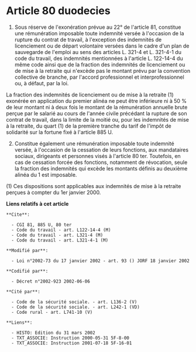# Article 80 duodecies

1. Sous réserve de l'exonération prévue au 22° de l'article 81, constitue une rémunération imposable toute indemnité versée à
l'occasion de la rupture du contrat de travail, à l'exception des indemnités de licenciement ou de départ volontaire versées
dans le cadre d'un plan de sauvegarde de l'emploi au sens des articles L. 321-4 et L. 321-4-1 du code du travail, des
indemnités mentionnées à l'article L. 122-14-4 du même code ainsi que de la fraction des indemnités de licenciement ou de
mise à la retraite qui n'excède pas le montant prévu par la convention collective de branche, par l'accord professionnel et
interprofessionnel ou, à défaut, par la loi.

La fraction des indemnités de licenciement ou de mise à la retraite (1) exonérée en application du premier alinéa ne peut
être inférieure ni à 50 % de leur montant ni à deux fois le montant de la rémunération annuelle brute perçue par le salarié
au cours de l'année civile précédant la rupture de son contrat de travail, dans la limite de la moitié ou, pour les
indemnités de mise à la retraite, du quart (1) de la première tranche du tarif de l'impôt de solidarité sur la fortune fixé à
l'article 885 U.

2. Constitue également une rémunération imposable toute indemnité versée, à l'occasion de la cessation de leurs fonctions,
aux mandataires sociaux, dirigeants et personnes visés à l'article 80 ter. Toutefois, en cas de cessation forcée des
fonctions, notamment de révocation, seule la fraction des indemnités qui excède les montants définis au deuxième alinéa du 1
est imposable.

(1) Ces dispositions sont applicables aux indemnités de mise à la retraite perçues à compter du 1er janvier 2000.

**Liens relatifs à cet article**

	**Cite**:

	  - CGI 81, 885 U, 80 ter
	  - Code du travail - art. L122-14-4 (M)
	  - Code du travail - art. L321-4 (M)
	  - Code du travail - art. L321-4-1 (M)

	**Modifié par**:

	  - Loi n°2002-73 du 17 janvier 2002 - art. 93 () JORF 18 janvier 2002

	**Codifié par**:

	  - Décret n°2002-923 2002-06-06

	**Cité par**:

	  - Code de la sécurité sociale. - art. L136-2 (V)
	  - Code de la sécurité sociale. - art. L242-1 (VD)
	  - Code rural - art. L741-10 (V)

	**Liens**:

	  - HISTO: Edition du 31 mars 2002
	  - TXT_ASSOCIE: Instruction 2000-05-31 5F-8-00
	  - TXT_ASSOCIE: Instruction 2001-07-18 5F-16-01

